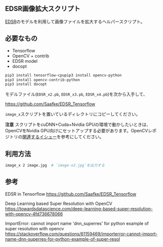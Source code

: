 ## EDSR画像拡大スクリプト

[EDSR](https://github.com/Saafke/EDSR_Tensorflow)のモデルを利用して画像ファイルを拡大するヘルパースクリプト。

## 必要なもの

* Tensorflow
* OpenCV + contrib
* EDSR model
* docopt

```sh
pip3 install tensorflow-cpupip3 install opencv-python
pip3 install opencv-contrib-python
pip3 install docopt
```

モデルファイル(`EDSR_x2.pb`, `EDSR_x3.pb`, `EDSR_x4.pb`)を次から入手して、

https://github.com/Saafke/EDSR_Tensorflow

`image_x`スクリプトを置いているディレクトリにコピーしてください。

**注意** スクリプトをcuDNN+Cuda+Nvidia GPUの環境で動かしたいときは、OpenCVをNvidia GPU向けにセットアップする必要があります。OpenCVレポジトリの[関連するイシュー](https://github.com/opencv/opencv/issues/15858)を参考にしてください。

## 利用方法

```sh
image_x 2 image.jpg  # `image-x2.jpg`を出力する
```

## 参考

EDSR in Tensorflow https://github.com/Saafke/EDSR_Tensorflow

Deep Learning based Super Resolution with OpenCV https://towardsdatascience.com/deep-learning-based-super-resolution-with-opencv-4fd736678066

ImportError: cannot import name 'dnn_superres' for python example of super resolution with opencv https://stackoverflow.com/questions/61159469/importerror-cannot-import-name-dnn-superres-for-python-example-of-super-resol
